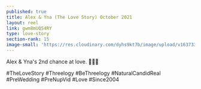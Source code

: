 ```yaml
---
published: true
title: Alex & Yna (The Love Story) October 2021
layout: reel
link: gwm8mUQ54RY
type: love-story
section-rank: 15
image-small: 'https://res.cloudinary.com/dyhs9kt7b/image/upload/v1637332537/Yna_3-01ab.jpg'
---
```

Alex & Yna's 2nd chance at love. 🥺💞✨

#TheLoveStory #Threelogy #BeThreelogy #NaturalCandidReal #PreWedding #PreNupVid #Love #Since2004